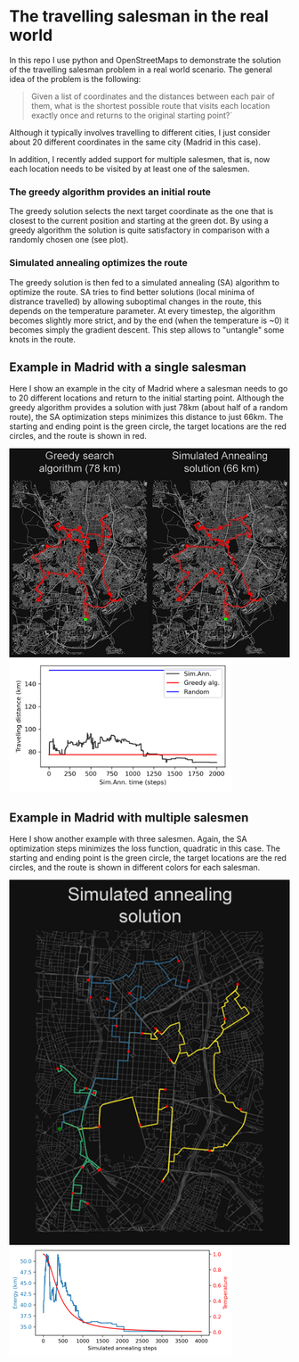 # The travelling salesman in the real world

In this repo I use python and OpenStreetMaps to demonstrate the solution of the travelling salesman problem in a real world scenario. The general idea of the problem is the following:

>Given a list of coordinates and the distances between each pair of them, what is the shortest possible route that visits each location exactly once and returns to the original starting point?`

Although it typically involves travelling to different cities, I just consider about 20 different coordinates in the same city (Madrid in this case).

In addition, I recently added support for multiple salesmen, that is, now each location needs to be visited by at least one of the salesmen.

### The greedy algorithm provides an initial route
The greedy solution selects the next target coordinate as the one that is closest to the current position and starting at the green dot. By using a greedy algorithm the solution is quite satisfactory in comparison with a randomly chosen one (see plot).

### Simulated annealing optimizes the route
The greedy solution is then fed to a simulated annealing (SA) algorithm to optimize the route. SA tries to find better solutions (local minima of distrance travelled) by allowing suboptimal changes in the route, this depends on the temperature parameter. At every timestep, the algorithm becomes slightly more strict, and by the end (when the temperature is ~0) it becomes simply the gradient descent. This step allows to "untangle" some knots in the route.

## Example in Madrid with a single salesman
Here I show an example in the city of Madrid where a salesman needs to go to 20 different locations and return to the initial starting point. Although the greedy algorithm provides a solution with just 78km (about half of a random route), the SA optimization steps minimizes this distance to just 66km. The starting and ending point is the green circle, the target locations are the red circles, and the route is shown in red. 

<img src="https://github.com/pyubero/salesman_pb/blob/main/figure_map.png" width="600">

<img src="https://github.com/pyubero/salesman_pb/blob/main/graph.png" width="400">

## Example in Madrid with multiple salesmen
Here I show another example with three salesmen. Again, the SA optimization steps minimizes the loss function, quadratic in this case. The starting and ending point is the green circle, the target locations are the red circles, and the route is shown in different colors for each salesman. 

<img src="https://github.com/pyubero/salesman_pb/blob/main/figure_map_multiple.png" width="600">

<img src="https://github.com/pyubero/salesman_pb/blob/main/graph_multiple.png" width="400">
